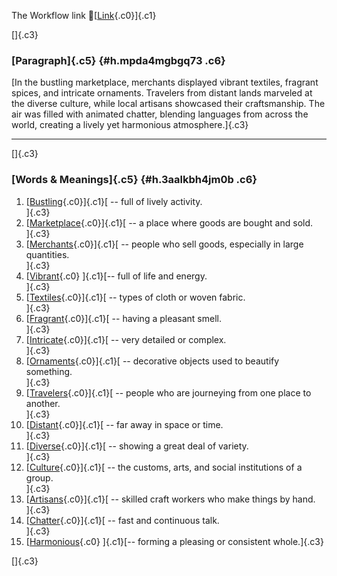 The Workflow link
👏[[Link](https://www.google.com/url?q=http://www.google.com&sa=D&source=editors&ust=1759090535409890&usg=AOvVaw3riFglnFfI19fAjCijDL2m){.c0}]{.c1}

[]{.c3}

### [Paragraph]{.c5} {#h.mpda4mgbgq73 .c6}

[In the bustling marketplace, merchants displayed vibrant textiles,
fragrant spices, and intricate ornaments. Travelers from distant lands
marveled at the diverse culture, while local artisans showcased their
craftsmanship. The air was filled with animated chatter, blending
languages from across the world, creating a lively yet harmonious
atmosphere.]{.c3}

------------------------------------------------------------------------

[]{.c3}

### [Words & Meanings]{.c5} {#h.3aalkbh4jm0b .c6}

1.  [[Bustling](https://www.google.com/url?q=http://www.google.com&sa=D&source=editors&ust=1759090535411028&usg=AOvVaw1Lv3bY63jPza6DC3iff5P2){.c0}]{.c1}[ --
    full of lively activity.\
    ]{.c3}
2.  [[Marketplace](https://www.google.com/url?q=http://www.google.com&sa=D&source=editors&ust=1759090535411238&usg=AOvVaw2VfR4zqMEHubjsJOwFEuMo){.c0}]{.c1}[ --
    a place where goods are bought and sold.\
    ]{.c3}
3.  [[Merchants](https://www.google.com/url?q=http://www.google.com&sa=D&source=editors&ust=1759090535411441&usg=AOvVaw0Z7s1TEz3j5E6i-wrvphr8){.c0}]{.c1}[ --
    people who sell goods, especially in large quantities.\
    ]{.c3}
4.  [[Vibrant](https://www.google.com/url?q=http://www.google.com&sa=D&source=editors&ust=1759090535411675&usg=AOvVaw14mPOY7DmCcQ1kl-PP_aDJ){.c0}
    ]{.c1}[-- full of life and energy.\
    ]{.c3}
5.  [[Textiles](https://www.google.com/url?q=http://www.google.com&sa=D&source=editors&ust=1759090535411845&usg=AOvVaw0kG0Gtj7u1vYJaMGSGhvvL){.c0}]{.c1}[ --
    types of cloth or woven fabric.\
    ]{.c3}
6.  [[Fragrant](https://www.google.com/url?q=http://www.google.com&sa=D&source=editors&ust=1759090535412024&usg=AOvVaw2zAU8nAD0RQxAYAomsvqPv){.c0}]{.c1}[ --
    having a pleasant smell.\
    ]{.c3}
7.  [[Intricate](https://www.google.com/url?q=http://www.google.com&sa=D&source=editors&ust=1759090535412184&usg=AOvVaw1xXp8HTqF6R0OwnR4bxIVV){.c0}]{.c1}[ --
    very detailed or complex.\
    ]{.c3}
8.  [[Ornaments](https://www.google.com/url?q=http://www.google.com&sa=D&source=editors&ust=1759090535412345&usg=AOvVaw1IdrG9N8Uz71bCNinF7EvR){.c0}]{.c1}[ --
    decorative objects used to beautify something.\
    ]{.c3}
9.  [[Travelers](https://www.google.com/url?q=http://www.google.com&sa=D&source=editors&ust=1759090535412570&usg=AOvVaw3cIoOPfJ2xcCtHN11rWQ16){.c0}]{.c1}[ --
    people who are journeying from one place to another.\
    ]{.c3}
10. [[Distant](https://www.google.com/url?q=http://www.google.com&sa=D&source=editors&ust=1759090535412775&usg=AOvVaw0pLxf0xQ4PGjl-ReSoXjRb){.c0}]{.c1}[ --
    far away in space or time.\
    ]{.c3}
11. [[Diverse](https://www.google.com/url?q=http://www.google.com&sa=D&source=editors&ust=1759090535412942&usg=AOvVaw3ELlncfZvMTvHKIr4JyaYv){.c0}]{.c1}[ --
    showing a great deal of variety.\
    ]{.c3}
12. [[Culture](https://www.google.com/url?q=http://www.google.com&sa=D&source=editors&ust=1759090535413129&usg=AOvVaw3rTqXL8HyxfzSVjNCXTI4Y){.c0}]{.c1}[ --
    the customs, arts, and social institutions of a group.\
    ]{.c3}
13. [[Artisans](https://www.google.com/url?q=http://www.google.com&sa=D&source=editors&ust=1759090535413346&usg=AOvVaw2BTf7kX4RTDO9Igg62um1J){.c0}]{.c1}[ --
    skilled craft workers who make things by hand.\
    ]{.c3}
14. [[Chatter](https://www.google.com/url?q=http://www.google.com&sa=D&source=editors&ust=1759090535413558&usg=AOvVaw3XXsty1fLuLDzr2JlDt3mx){.c0}]{.c1}[ --
    fast and continuous talk.\
    ]{.c3}
15. [[Harmonious](https://www.google.com/url?q=http://www.google.com&sa=D&source=editors&ust=1759090535413732&usg=AOvVaw3XOq_4hOg97HjzB0MyEPH7){.c0}
    ]{.c1}[-- forming a pleasing or consistent whole.]{.c3}

[]{.c3}
